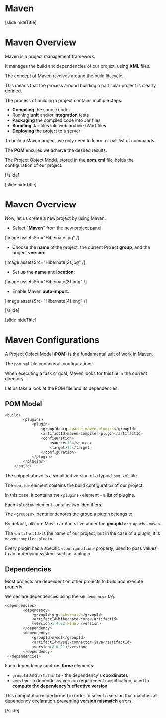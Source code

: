 # Maven

[slide hideTitle]

# Maven Overview

Maven is a project management framework. 

It manages the build and dependencies of our project, using **XML** files.

The concept of Maven revolves around the build lifecycle.

This means that the process around building a particular project is clearly defined.

The process of building a project contains multiple steps:

- **Compiling** the source code
- Running **unit** and/or **integration** tests
- **Packaging** the compiled code into Jar files
- **Bundling** Jar files into web archive (War) files
- **Deploying** the project to a server

To build a Maven project, we only need to learn a small list of commands.

The **POM** ensures we achieve the desired results.

The Project Object Model, stored in the **pom.xml** file, holds the configuration of our project.

[/slide]

[slide hideTitle]

# Maven Overview

Now, let us create a new project by using Maven.

- Select "**Maven**" from the new project panel:

[image assetsSrc="Hibernate.jpg" /]

- Choose the **name** of the project, the current Project **group**, and the project **version**:

[image assetsSrc="Hibernate(2).jpg" /]

- Set up the **name** and **location**:

[image assetsSrc="Hibernate(3).png" /]

- Enable Maven **auto-import**:

[image assetsSrc="Hibernate(4).png" /]

[/slide]

[slide hideTitle]

# Maven Configurations

A Project Object Model (**POM**) is the fundamental unit of work in Maven.

The `pom.xml` file contains all configurations.

When executing a task or goal, Maven looks for this file in the current directory.

Let us take a look at the POM file and its dependencies.

## POM Model

```js
<build>
        <plugins>
            <plugin>
                <groupId>org.apache.maven.plugins</groupId>
                <artifactId>maven-compiler-plugin</artifactId>
                <configuration>
                    <source>15</source>
                    <target>15</target>
                </configuration>
            </plugin>
        </plugins>
    </build>
```

The snippet above is a simplified version of a typical `pom.xml` file.

The `<build>` element contains the build configuration of our project.

In this case, it contains the `<plugins>` element - a list of plugins.

Each `<plugin>` element contains two identifiers.

The `<groupId>` identifier denotes the group a plugin belongs to.

By default, all core Maven artifacts live under the **groupId** `org.apache.maven`.

The `<artifactId>` is the name of our project, but in the case of a plugin, it is `maven-compiler-plugin`.

Every plugin has a specific `<configuration>` property, used to pass values to an underlying system, such as a plugin.

## Dependencies

Most projects are dependent on other projects to build and execute properly.

We declare dependencies using the `<dependency>` tag:

```js
<dependencies>
        <dependency>
            <groupId>org.hibernate</groupId>
            <artifactId>hibernate-core</artifactId>
            <version>5.4.22.Final</version>
        </dependency>
        <dependency>
            <groupId>mysql</groupId>
            <artifactId>mysql-connector-java</artifactId>
            <version>8.0.21</version>
        </dependency>
 </dependencies>
```

Each dependency contains **three** elements:

- `groupId` and `artifactId` - the dependency's **coordinates**
- `version` - a dependency version requirement specification, used to **compute the dependency's effective version**

This computation is performed in order to select a version that matches all dependency declaration, preventing **version mismatch** errors.

[/slide]

